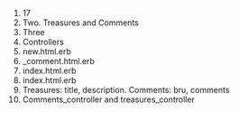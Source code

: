 1. 17
2. Two. Treasures and Comments
3. Three
4. Controllers
5. new.html.erb
6. _comment.html.erb
7. index.html.erb
8. index.html.erb
9. Treasures: title, description. Comments: bru, comments
10. Comments_controller and treasures_controller